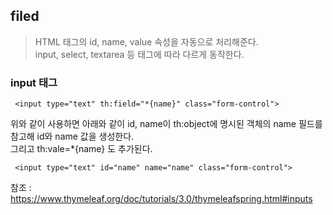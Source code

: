 ## filed
> HTML 태그의 id, name, value 속성을 자동으로 처리해준다.
> <br> input, select, textarea 등 태그에 따라 다르게 동작한다.

### input 태그
```
 <input type="text" th:field="*{name}" class="form-control">
```
위와 같이 사용하면 아래와 같이 id, name이 th:object에 명시된 객체의 name 필드를 참고해 id와 name 값을 생성한다.
<br> 그리고 th:vale=*{name} 도 추가된다.
```
 <input type="text" id="name" name="name" class="form-control">
```

참조 : https://www.thymeleaf.org/doc/tutorials/3.0/thymeleafspring.html#inputs
